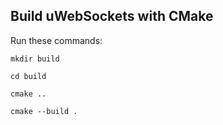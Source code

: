 ## Build uWebSockets with CMake

Run these commands:

```
mkdir build

cd build

cmake ..

cmake --build .
```
